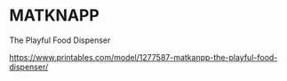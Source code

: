 # MATKNAPP
The Playful Food Dispenser

https://www.printables.com/model/1277587-matkanpp-the-playful-food-dispenser/

